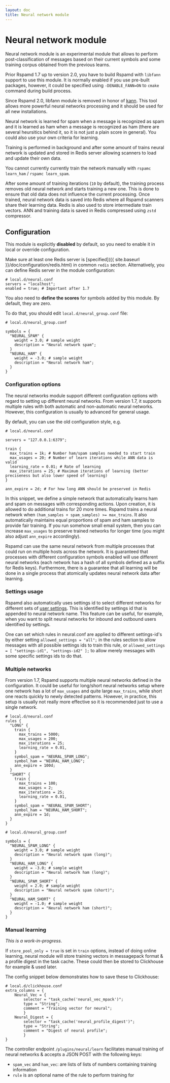 ```yaml
---
layout: doc
title: Neural network module
---
```


# Neural network module

Neural network module is an experimental module that allows to perform post-classification of messages based on their current symbols and some training corpus obtained from the previous learns.

Prior Rspamd 1.7 up to version 2.0, you have to build Rspamd with `libfann` support to use this module. It is normally enabled if you use pre-built packages, however, it could be specified using `-DENABLE_FANN=ON` to `cmake` command during build process.

Since Rspamd 2.0, libfann module is removed in honor of [kann](https://github.com/attractivechaos/kann). This tool allows more powerful neural networks processing and it should be used for all new installations.

Neural network is learned for spam when a message is recognized as spam and it is learned as ham when a message is recognized as ham (there are several heursitics behind it, so it is not just a plain score in general). You could also use your own criteria for learning.

Training is performed in background and after some amount of trains neural network is updated and stored in Redis server allowing scanners to load and update their own data.

You cannot currently currently train the network manually with `rspamc learn_ham` / `rspamc learn_spam`.

After some amount of training iterations (`10` by default), the training process removes old neural network and starts training a new one. This is done to ensure that old data does not influence the current processing. Once trained, neural network data is saved into Redis where all Rspamd scanners share their learning data. Redis is also used to store intermediate train vectors. ANN and training data is saved in Redis compressed using `zstd` compressor.

## Configuration

This module is explicitly **disabled** by default, so you need to enable it in local or override configuration.

Make sure at least one Redis server is [specified]({{ site.baseurl }}/doc/configuration/redis.html) in common `redis` section. Alternatively, you can define Redis server in the module configuration:
~~~ucl
# local.d/neural.conf
servers = "localhost";
enabled = true; # Important after 1.7
~~~

You also need to **define the scores** for symbols added by this module. By default, they are zero.

To do that, you should edit `local.d/neural_group.conf` file:

~~~ucl
# local.d/neural_group.conf

symbols = {
  "NEURAL_SPAM" {
    weight = 3.0; # sample weight
    description = "Neural network spam";
  }
  "NEURAL_HAM" {
    weight = -3.0; # sample weight
    description = "Neural network ham";
  }
}
~~~

### Configuration options

The neural networks module support different configuration options with regard to setting up different neural networks. From version 1.7, it supports multiple rules with both automatic and non-automatic neural networks. However, this configuration is usually to advanced for general usage.

By default, you can use the old configuration style, e.g.

~~~ucl
# local.d/neural.conf

servers = "127.0.0.1:6379";

train {
  max_trains = 1k; # Number ham/spam samples needed to start train
  max_usages = 20; # Number of learn iterations while ANN data is valid
  learning_rate = 0.01; # Rate of learning
  max_iterations = 25; # Maximum iterations of learning (better preciseness but also lower speed of learning)
}

ann_expire = 2d; # For how long ANN should be preserved in Redis
~~~

In this snippet, we define a simple network that automatically learns ham and spam on messages with corresponding actions. Upon creation, it is allowed to do additional trains for 20 more times. Rspamd trains a neural network when `(ham_samples + spam_samples) >= max_trains`. It also automatically maintains equal proportions of spam and ham samples to provide fair training. If you run somehow small email system, then you can increase `max_usages` to preserve trained networks for longer time (you might also adjust `ann_expire` accordingly).

Rspamd can use the same neural network from multiple processes that could run on multiple hosts across the network. It is guaranteed that processes with different configuration symbols enabled will use different neural networks (each network has a hash of all symbols defined as a suffix for Redis keys). Furthermore, there is a guarantee that all learning will be done in a single process that atomically updates neural network data after learning.

### Settings usage

Rspamd also automatically uses settings id to select different networks for different sets of [user settings](../configuration/settings.html). This is identified by settings id that is appended to neural network name. This feature can be useful, for example, when you want to split neural networks for inbound and outbound users identified by settings.

One can set which rules in neural.conf are applied to different settings-id's by either setting `allowed_settings = "all";` in the rules section to allow messages with all possible settings ids to train this rule, or `allowed_settings = [ "settings-id1", "settings-id2" ];` to allow merely messages with some specific settings ids to do that.

### Multiple networks

From version 1.7, Rspamd supports multiple neural networks defined in the configuration. It could be useful for long/short neural networks setup where one network has a lot of `max_usages` and quite large `max_trains`, while short one reacts quickly to newly detected patterns. However, in practice, this setup is usually not really more effective so it is recommended just to use a single network.

~~~ucl
# local.d/neural.conf
rules {
  "LONG" {
    train {
      max_trains = 5000;
      max_usages = 200;
      max_iterations = 25;
      learning_rate = 0.01,
    }
    symbol_spam = "NEURAL_SPAM_LONG";
    symbol_ham = "NEURAL_HAM_LONG";
    ann_expire = 100d;
  }
  "SHORT" {
    train {
      max_trains = 100;
      max_usages = 2;
      max_iterations = 25;
      learning_rate = 0.01,
    }
    symbol_spam = "NEURAL_SPAM_SHORT";
    symbol_ham = "NEURAL_HAM_SHORT";
    ann_expire = 1d;
  }
}
~~~

~~~ucl
# local.d/neural_group.conf

symbols = {
  "NEURAL_SPAM_LONG" {
    weight = 3.0; # sample weight
    description = "Neural network spam (long)";
  }
  "NEURAL_HAM_LONG" {
    weight = -3.0; # sample weight
    description = "Neural network ham (long)";
  }
  "NEURAL_SPAM_SHORT" {
    weight = 2.0; # sample weight
    description = "Neural network spam (short)";
  }
  "NEURAL_HAM_SHORT" {
    weight = -1.0; # sample weight
    description = "Neural network ham (short)";
  }
}
~~~


### Manual learning

*This is a work-in-progress*.

If `store_pool_only = true` is set in `train` options, instead of doing online learning, neural module will store training vectors in messagepack format & a profile digest in the task cache. These could then be stored to Clickhouse for example & used later.

The config snippet below demonstrates how to save these to Clickhouse:

~~~
# local.d/clickhouse.conf
extra_columns = {
	Neural_Vec = {
		selector = "task_cache('neural_vec_mpack')";
		type = "String";
		comment = "Training vector for neural";
        }
	Neural_Digest = {
		selector = "task_cache('neural_profile_digest')";
		type = "String";
		comment = "Digest of neural profile";
        }
}
~~~

The controller endpoint `/plugins/neural/learn` facilitates manual training of neural networks & accepts a JSON POST with the following keys:

 * `spam_vec` and `ham_vec`: are lists of lists of numbers containing training information
 * `rule` is an optional name of the rule to perform training for
